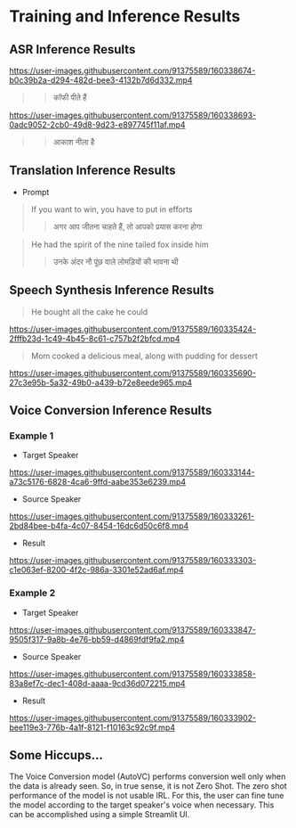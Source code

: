 # Training and Inference Results

## ASR Inference Results



https://user-images.githubusercontent.com/91375589/160338674-b0c39b2a-d294-482d-bee3-4132b7d6d332.mp4

>> कॉफी पीते हैं



https://user-images.githubusercontent.com/91375589/160338693-0adc9052-2cb0-49d8-9d23-e897745f11af.mp4

>> आकाश नीला है
## Translation Inference Results

- Prompt 
> If you want to win, you have to put in efforts
>>  अगर आप जीतना चाहते हैं, तो आपको प्रयास करना होगा

> He had the spirit of the nine tailed fox inside him
>> उनके अंदर नौ पूंछ वाले लोमड़ियों की भावना थी


## Speech Synthesis Inference Results

> He bought all the cake he could

https://user-images.githubusercontent.com/91375589/160335424-2fffb23d-1c49-4b45-8c61-c757b2f2bfcd.mp4


> Mom cooked a delicious meal, along with pudding for dessert

https://user-images.githubusercontent.com/91375589/160335690-27c3e95b-5a32-49b0-a439-b72e8eede965.mp4



## Voice Conversion Inference Results

### Example 1

- Target Speaker

https://user-images.githubusercontent.com/91375589/160333144-a73c5176-6828-4ca6-9ffd-aabe353e6239.mp4

- Source Speaker

https://user-images.githubusercontent.com/91375589/160333261-2bd84bee-b4fa-4c07-8454-16dc6d50c6f8.mp4

- Result 

https://user-images.githubusercontent.com/91375589/160333303-c1e063ef-8200-4f2c-986a-3301e52ad6af.mp4

### Example 2

- Target Speaker


https://user-images.githubusercontent.com/91375589/160333847-9505f317-9a8b-4e76-bb59-d4869fdf9fa2.mp4


- Source Speaker


https://user-images.githubusercontent.com/91375589/160333858-83a8ef7c-dec1-408d-aaaa-9cd36d072215.mp4

- Result 

https://user-images.githubusercontent.com/91375589/160333902-bee119e3-776b-4a1f-8121-f10163c92c9f.mp4



## Some Hiccups...

The Voice Conversion model (AutoVC) performs conversion well only when the data is already seen. So, in true sense, it is not Zero Shot. The zero shot performance of the model is not usable IRL. For this, the user can fine tune the model according to the target speaker's voice when necessary. This can be accomplished using a simple Streamlit UI. 
